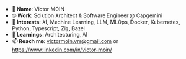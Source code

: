 - 👋 **Name**: Victor MOIN
- 🤓 **Work**: Solution Architect & Software Engineer @ Capgemini
- 👀 **Interests**: AI, Machine Learning, LLM, MLOps, Docker, Kubernetes, Python, Typescript, Zig, Bazel
- 🌱 **Learnings**: Architecturing, AI
- 📫 **Reach me**: victormoin.vm@gmail.com or https://www.linkedin.com/in/victor-moin/

<!---
vctrmn/vctrmn is a ✨ special ✨ repository because its `README.md` (this file) appears on your GitHub profile.
You can click the Preview link to take a look at your changes.
--->

